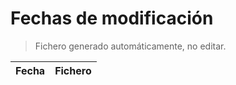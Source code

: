 # Fechas de modificación

> Fichero generado automáticamente, no editar.

| Fecha                           | Fichero                  |
|---------------------------------|--------------------------|
